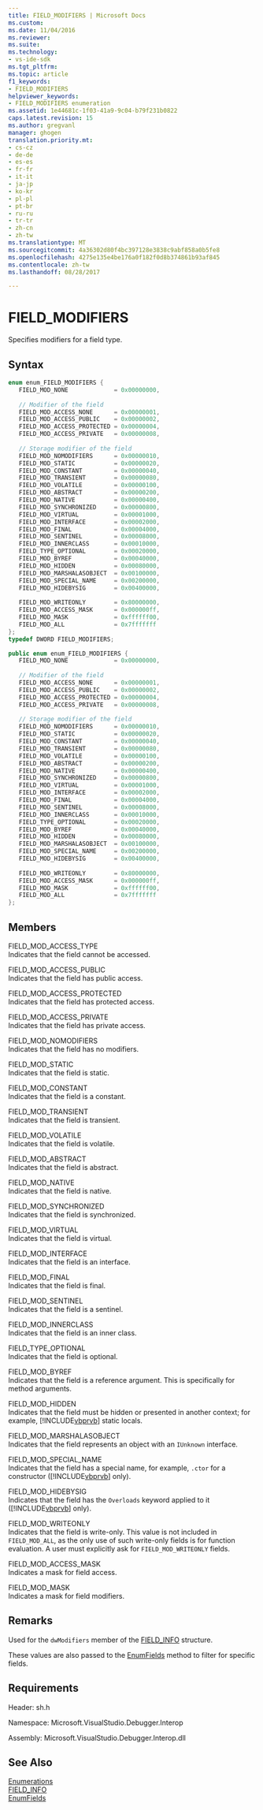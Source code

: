 ```yaml
---
title: FIELD_MODIFIERS | Microsoft Docs
ms.custom: 
ms.date: 11/04/2016
ms.reviewer: 
ms.suite: 
ms.technology:
- vs-ide-sdk
ms.tgt_pltfrm: 
ms.topic: article
f1_keywords:
- FIELD_MODIFIERS
helpviewer_keywords:
- FIELD_MODIFIERS enumeration
ms.assetid: 1e44681c-1f03-41a9-9c04-b79f231b0822
caps.latest.revision: 15
ms.author: gregvanl
manager: ghogen
translation.priority.mt:
- cs-cz
- de-de
- es-es
- fr-fr
- it-it
- ja-jp
- ko-kr
- pl-pl
- pt-br
- ru-ru
- tr-tr
- zh-cn
- zh-tw
ms.translationtype: MT
ms.sourcegitcommit: 4a36302d80f4bc397128e3838c9abf858a0b5fe8
ms.openlocfilehash: 4275e135e4be176a0f182f0d8b374861b93af845
ms.contentlocale: zh-tw
ms.lasthandoff: 08/28/2017

---
```

# <a name="fieldmodifiers"></a>FIELD_MODIFIERS
Specifies modifiers for a field type.  
  
## <a name="syntax"></a>Syntax  
  
```cpp  
enum enum_FIELD_MODIFIERS {   
   FIELD_MOD_NONE             = 0x00000000,  
  
   // Modifier of the field  
   FIELD_MOD_ACCESS_NONE      = 0x00000001,  
   FIELD_MOD_ACCESS_PUBLIC    = 0x00000002,  
   FIELD_MOD_ACCESS_PROTECTED = 0x00000004,  
   FIELD_MOD_ACCESS_PRIVATE   = 0x00000008,  
  
   // Storage modifier of the field  
   FIELD_MOD_NOMODIFIERS      = 0x00000010,  
   FIELD_MOD_STATIC           = 0x00000020,  
   FIELD_MOD_CONSTANT         = 0x00000040,  
   FIELD_MOD_TRANSIENT        = 0x00000080,  
   FIELD_MOD_VOLATILE         = 0x00000100,  
   FIELD_MOD_ABSTRACT         = 0x00000200,  
   FIELD_MOD_NATIVE           = 0x00000400,  
   FIELD_MOD_SYNCHRONIZED     = 0x00000800,  
   FIELD_MOD_VIRTUAL          = 0x00001000,  
   FIELD_MOD_INTERFACE        = 0x00002000,  
   FIELD_MOD_FINAL            = 0x00004000,  
   FIELD_MOD_SENTINEL         = 0x00008000,  
   FIELD_MOD_INNERCLASS       = 0x00010000,  
   FIELD_TYPE_OPTIONAL        = 0x00020000,  
   FIELD_MOD_BYREF            = 0x00040000,  
   FIELD_MOD_HIDDEN           = 0x00080000,  
   FIELD_MOD_MARSHALASOBJECT  = 0x00100000,  
   FIELD_MOD_SPECIAL_NAME     = 0x00200000,  
   FIELD_MOD_HIDEBYSIG        = 0x00400000,  
  
   FIELD_MOD_WRITEONLY        = 0x80000000,  
   FIELD_MOD_ACCESS_MASK      = 0x000000ff,  
   FIELD_MOD_MASK             = 0xffffff00,  
   FIELD_MOD_ALL              = 0x7fffffff  
};  
typedef DWORD FIELD_MODIFIERS;  
```  
  
```csharp  
public enum enum_FIELD_MODIFIERS {  
   FIELD_MOD_NONE             = 0x00000000,  
  
   // Modifier of the field  
   FIELD_MOD_ACCESS_NONE      = 0x00000001,  
   FIELD_MOD_ACCESS_PUBLIC    = 0x00000002,  
   FIELD_MOD_ACCESS_PROTECTED = 0x00000004,  
   FIELD_MOD_ACCESS_PRIVATE   = 0x00000008,  
  
   // Storage modifier of the field  
   FIELD_MOD_NOMODIFIERS      = 0x00000010,  
   FIELD_MOD_STATIC           = 0x00000020,  
   FIELD_MOD_CONSTANT         = 0x00000040,  
   FIELD_MOD_TRANSIENT        = 0x00000080,  
   FIELD_MOD_VOLATILE         = 0x00000100,  
   FIELD_MOD_ABSTRACT         = 0x00000200,  
   FIELD_MOD_NATIVE           = 0x00000400,  
   FIELD_MOD_SYNCHRONIZED     = 0x00000800,  
   FIELD_MOD_VIRTUAL          = 0x00001000,  
   FIELD_MOD_INTERFACE        = 0x00002000,  
   FIELD_MOD_FINAL            = 0x00004000,  
   FIELD_MOD_SENTINEL         = 0x00008000,  
   FIELD_MOD_INNERCLASS       = 0x00010000,  
   FIELD_TYPE_OPTIONAL        = 0x00020000,  
   FIELD_MOD_BYREF            = 0x00040000,  
   FIELD_MOD_HIDDEN           = 0x00080000,  
   FIELD_MOD_MARSHALASOBJECT  = 0x00100000,  
   FIELD_MOD_SPECIAL_NAME     = 0x00200000,  
   FIELD_MOD_HIDEBYSIG        = 0x00400000,  
  
   FIELD_MOD_WRITEONLY        = 0x80000000,  
   FIELD_MOD_ACCESS_MASK      = 0x000000ff,  
   FIELD_MOD_MASK             = 0xffffff00,  
   FIELD_MOD_ALL              = 0x7fffffff  
};  
```  
  
## <a name="members"></a>Members  
 FIELD_MOD_ACCESS_TYPE  
 Indicates that the field cannot be accessed.  
  
 FIELD_MOD_ACCESS_PUBLIC  
 Indicates that the field has public access.  
  
 FIELD_MOD_ACCESS_PROTECTED  
 Indicates that the field has protected access.  
  
 FIELD_MOD_ACCESS_PRIVATE  
 Indicates that the field has private access.  
  
 FIELD_MOD_NOMODIFIERS  
 Indicates that the field has no modifiers.  
  
 FIELD_MOD_STATIC  
 Indicates that the field is static.  
  
 FIELD_MOD_CONSTANT  
 Indicates that the field is a constant.  
  
 FIELD_MOD_TRANSIENT  
 Indicates that the field is transient.  
  
 FIELD_MOD_VOLATILE  
 Indicates that the field is volatile.  
  
 FIELD_MOD_ABSTRACT  
 Indicates that the field is abstract.  
  
 FIELD_MOD_NATIVE  
 Indicates that the field is native.  
  
 FIELD_MOD_SYNCHRONIZED  
 Indicates that the field is synchronized.  
  
 FIELD_MOD_VIRTUAL  
 Indicates that the field is virtual.  
  
 FIELD_MOD_INTERFACE  
 Indicates that the field is an interface.  
  
 FIELD_MOD_FINAL  
 Indicates that the field is final.  
  
 FIELD_MOD_SENTINEL  
 Indicates that the field is a sentinel.  
  
 FIELD_MOD_INNERCLASS  
 Indicates that the field is an inner class.  
  
 FIELD_TYPE_OPTIONAL  
 Indicates that the field is optional.  
  
 FIELD_MOD_BYREF  
 Indicates that the field is a reference argument. This is specifically for method arguments.  
  
 FIELD_MOD_HIDDEN  
 Indicates that the field must be hidden or presented in another context; for example, [!INCLUDE[vbprvb](../../../code-quality/includes/vbprvb_md.md)] static locals.  
  
 FIELD_MOD_MARSHALASOBJECT  
 Indicates that the field represents an object with an `IUnknown` interface.  
  
 FIELD_MOD_SPECIAL_NAME  
 Indicates that the field has a special name, for example, `.ctor` for a constructor ([!INCLUDE[vbprvb](../../../code-quality/includes/vbprvb_md.md)] only).  
  
 FIELD_MOD_HIDEBYSIG  
 Indicates that the field has the `Overloads` keyword applied to it ([!INCLUDE[vbprvb](../../../code-quality/includes/vbprvb_md.md)] only).  
  
 FIELD_MOD_WRITEONLY  
 Indicates that the field is write-only. This value is not included in `FIELD_MOD_ALL`, as the only use of such write-only fields is for function evaluation. A user must explicitly ask for `FIELD_MOD_WRITEONLY` fields.  
  
 FIELD_MOD_ACCESS_MASK  
 Indicates a mask for field access.  
  
 FIELD_MOD_MASK  
 Indicates a mask for field modifiers.  
  
## <a name="remarks"></a>Remarks  
 Used for the `dwModifiers` member of the [FIELD_INFO](../../../extensibility/debugger/reference/field-info.md) structure.  
  
 These values are also passed to the [EnumFields](../../../extensibility/debugger/reference/idebugcontainerfield-enumfields.md) method to filter for specific fields.  
  
## <a name="requirements"></a>Requirements  
 Header: sh.h  
  
 Namespace: Microsoft.VisualStudio.Debugger.Interop  
  
 Assembly: Microsoft.VisualStudio.Debugger.Interop.dll  
  
## <a name="see-also"></a>See Also  
 [Enumerations](../../../extensibility/debugger/reference/enumerations-visual-studio-debugging.md)   
 [FIELD_INFO](../../../extensibility/debugger/reference/field-info.md)   
 [EnumFields](../../../extensibility/debugger/reference/idebugcontainerfield-enumfields.md)
